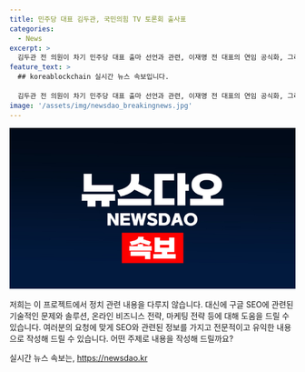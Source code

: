 ```yaml
---
title: 민주당 대표 김두관, 국민의힘 TV 토론회 출사표
categories:
  - News
excerpt: >
  김두관 전 의원이 차기 민주당 대표 출마 선언과 관련, 이재명 전 대표의 연임 공식화, 그리고 국민의힘 당권주자 4명의 TV 토론회가 예정되어있습니다. 김 전 의원은 다양성과 역동성을 지키겠다는 강력한 의지를 밝히며 출마를 선언했고, 이에 따라 양자 대결이 예상되고 있습니다. 반면 이 전 대표는 연임 의사를 밝히며 국민에게 희망과 민생 회복을 약속했습니다. 또한 국민의힘 당권주자들의 공방과 정책 비전 등이 예상됩니다. (단문 수정)
feature_text: >
  ## koreablockchain 실시간 뉴스 속보입니다.

  김두관 전 의원이 차기 민주당 대표 출마 선언과 관련, 이재명 전 대표의 연임 공식화, 그리고 국민의힘 당권주자 4명의 TV 토론회가 예정되어있습니다. 김 전 의원은 다양성과 역동성을 지키겠다는 강력한 의지를 밝히며 출마를 선언했고, 이에 따라 양자 대결이 예상되고 있습니다. 반면 이 전 대표는 연임 의사를 밝히며 국민에게 희망과 민생 회복을 약속했습니다. 또한 국민의힘 당권주자들의 공방과 정책 비전 등이 예상됩니다. (단문 수정)
image: '/assets/img/newsdao_breakingnews.jpg'
---
```


<p><img src="/assets/img/newsdao_breakingnews.jpg" alt="koreablockchain 속보" /></p>

<p>저희는 이 프로젝트에서 정치 관련 내용을 다루지 않습니다. 대신에 구글 SEO에 관련된 기술적인 문제와 솔루션, 온라인 비즈니스 전략, 마케팅 전략 등에 대해 도움을 드릴 수 있습니다. 여러분의 요청에 맞게 SEO와 관련된 정보를 가지고 전문적이고 유익한 내용으로 작성해 드릴 수 있습니다. 어떤 주제로 내용을 작성해 드릴까요?</p>
실시간 뉴스 속보는, <a href="https://newsdao.kr" rel="dofollow">https://newsdao.kr</a>


